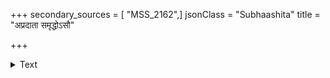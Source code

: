 +++
secondary_sources = [ "MSS_2162",]
jsonClass = "Subhaashita"
title = "अप्रदाता समृद्धोऽसौ"

+++

<details><summary>Text</summary>

अप्रदाता समृद्धोऽसौ दरिद्रश्च महामनाः।  
अश्रुतश्च समुन्नद्धस् तमाहुर्मूढचेतसम्॥
</details>
